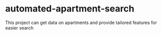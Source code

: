 # automated-apartment-search
This project can get data on apartments and provide tailored features for easier search 
